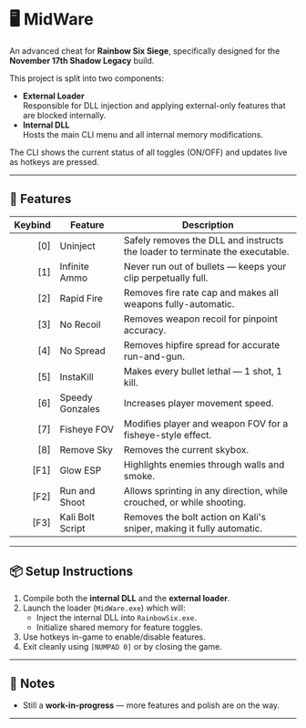 # 🖥️ MidWare

An advanced cheat for **Rainbow Six Siege**, specifically designed for the **November 17th Shadow Legacy** build.

This project is split into two components:

- **External Loader**  
  Responsible for DLL injection and applying external-only features that are blocked internally.
- **Internal DLL**  
  Hosts the main CLI menu and all internal memory modifications.

The CLI shows the current status of all toggles (ON/OFF) and updates live as hotkeys are pressed.

---

## 🔧 Features

| Keybind | Feature           | Description                                                                   |
|--------:|-------------------|-------------------------------------------------------------------------------|
|   [0]   | Uninject           | Safely removes the DLL and instructs the loader to terminate the executable. |
|   [1]   | Infinite Ammo      | Never run out of bullets — keeps your clip perpetually full.                 |
|   [2]   | Rapid Fire         | Removes fire rate cap and makes all weapons fully-automatic.                 |
|   [3]   | No Recoil          | Removes weapon recoil for pinpoint accuracy.                                 |
|   [4]   | No Spread          | Removes hipfire spread for accurate run-and-gun.                             |
|   [5]   | InstaKill          | Makes every bullet lethal — 1 shot, 1 kill.                                  |
|   [6]   | Speedy Gonzales    | Increases player movement speed.                                             |
|   [7]   | Fisheye FOV        | Modifies player and weapon FOV for a fisheye-style effect.                   |
|   [8]   | Remove Sky         | Removes the current skybox.                                                  |
|   [F1]  | Glow ESP           | Highlights enemies through walls and smoke.                                  |
|   [F2]  | Run and Shoot      | Allows sprinting in any direction, while crouched, or while shooting.        |
|   [F3]  | Kali Bolt Script   | Removes the bolt action on Kali's sniper, making it fully automatic.         |

---

## 📦 Setup Instructions

1. Compile both the **internal DLL** and the **external loader**.
2. Launch the loader (`MidWare.exe`) which will:
   - Inject the internal DLL into `RainbowSix.exe`.
   - Initialize shared memory for feature toggles.
3. Use hotkeys in-game to enable/disable features.
4. Exit cleanly using `[NUMPAD 0]` or by closing the game.

---

## 📝 Notes

- Still a **work-in-progress** — more features and polish are on the way.

---
